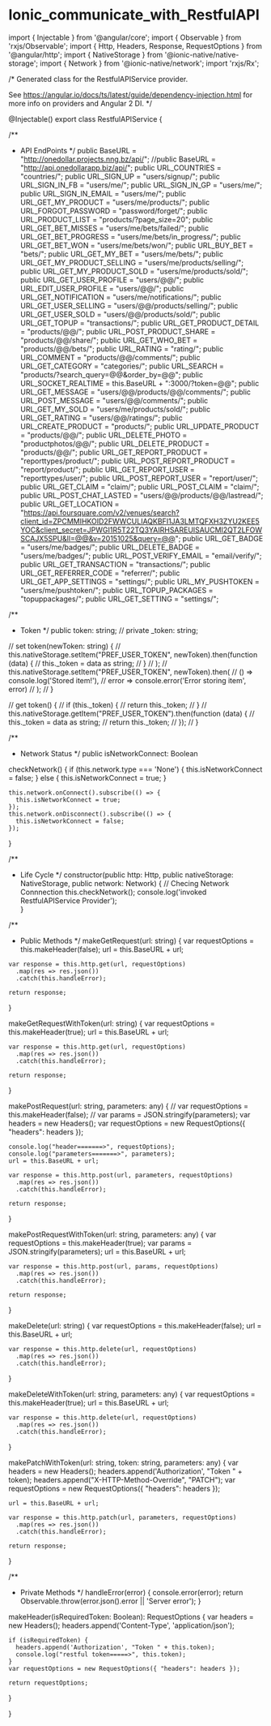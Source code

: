 # Ionic_communicate_with_RestfulAPI

import { Injectable } from '@angular/core';
import { Observable } from 'rxjs/Observable';
import { Http, Headers, Response, RequestOptions } from '@angular/http';
import { NativeStorage } from '@ionic-native/native-storage';
import { Network } from '@ionic-native/network';
import 'rxjs/Rx';

/*
  Generated class for the RestfulAPIService provider.

  See https://angular.io/docs/ts/latest/guide/dependency-injection.html
  for more info on providers and Angular 2 DI.
*/


@Injectable()
export class RestfulAPIService {

  /**
   * API EndPoints
   */
  public BaseURL = "http://onedollar.projects.nng.bz/api/";
  //public BaseURL = "http://api.onedollarapp.biz/api/";
  public URL_COUNTRIES = "countries/";
  public URL_SIGN_UP = "users/signup/";
  public URL_SIGN_IN_FB = "users/me/";
  public URL_SIGN_IN_GP = "users/me/";
  public URL_SIGN_IN_EMAIL = "users/me/";
  public URL_GET_MY_PRODUCT = "users/me/products/";
  public URL_FORGOT_PASSWORD = "password/forget/";
  public URL_PRODUCT_LIST = "products/?page_size=20";
  public URL_GET_BET_MISSES = "users/me/bets/failed/";
  public URL_GET_BET_PROGRESS = "users/me/bets/in_progress/";
  public URL_GET_BET_WON = "users/me/bets/won/";
  public URL_BUY_BET = "bets/";
  public URL_GET_MY_BET = "users/me/bets/";
  public URL_GET_MY_PRODUCT_SELLING = "users/me/products/selling/";
  public URL_GET_MY_PRODUCT_SOLD = "users/me/products/sold/";
  public URL_GET_USER_PROFILE = "users/@@/";
  public URL_EDIT_USER_PROFILE = "users/@@/";
  public URL_GET_NOTIFICATION = "users/me/notifications/";
  public URL_GET_USER_SELLING = "users/@@/products/selling/";
  public URL_GET_USER_SOLD = "users/@@/products/sold/";
  public URL_GET_TOPUP = "transactions/";
  public URL_GET_PRODUCT_DETAIL = "products/@@/";
  public URL_POST_PRODUCT_SHARE = "products/@@/share/";
  public URL_GET_WHO_BET = "products/@@/bets/";
  public URL_RATING = "rating/";
  public URL_COMMENT = "products/@@/comments/";
  public URL_GET_CATEGORY = "categories/";
  public URL_SEARCH = "products/?search_query=@@&order_by=@@";
  public URL_SOCKET_REALTIME = this.BaseURL + ":3000/?token=@@";
  public URL_GET_MESSAGE = "users/@@/products/@@/comments/";
  public URL_POST_MESSAGE = "users/@@/comments/";
  public URL_GET_MY_SOLD = "users/me/products/sold/";
  public URL_GET_RATING = "users/@@/ratings/";
  public URL_CREATE_PRODUCT = "products/";
  public URL_UPDATE_PRODUCT = "products/@@/";
  public URL_DELETE_PHOTO = "productphotos/@@/";
  public URL_DELETE_PRODUCT = "products/@@/";
  public URL_GET_REPORT_PRODUCT = "reporttypes/product/";
  public URL_POST_REPORT_PRODUCT = "report/product/";
  public URL_GET_REPORT_USER = "reporttypes/user/";
  public URL_POST_REPORT_USER = "report/user/";
  public URL_GET_CLAIM = "claim/";
  public URL_POST_CLAIM = "claim/";
  public URL_POST_CHAT_LASTED = "users/@@/products/@@/lastread/";
  public URL_GET_LOCATION = "https://api.foursquare.com/v2/venues/search?client_id=ZPCMMIHKOID2FWWCULIAQKBFI1JA3LMTQFXH3ZYU2KEE5YOC&client_secret=JPWGI1R5T22TQ3YAIRHSAREUISAUCMI2QT2LFOWSCAJX5SPU&ll=@@&v=20151025&query=@@";
  public URL_GET_BADGE = "users/me/badges/";
  public URL_DELETE_BADGE = "users/me/badges/";
  public URL_POST_VERIFY_EMAIL = "email/verify/";
  public URL_GET_TRANSACTION = "transactions/";
  public URL_GET_REFERRER_CODE = "referrer/";
  public URL_GET_APP_SETTINGS = "settings/";
  public URL_MY_PUSHTOKEN = "users/me/pushtoken/";
  public URL_TOPUP_PACKAGES = "topuppackages/";
  public URL_GET_SETTING = "settings/";


  /**
   * Token
   */
  public token: string;
  // private _token: string;

  // set token(newToken: string) {
  //   this.nativeStorage.setItem("PREF_USER_TOKEN", newToken).then(function (data) {
  //     this._token = data as string;
  //   }
  //   );
  //   this.nativeStorage.setItem("PREF_USER_TOKEN", newToken).then(
  //     () => console.log('Stored item!'),
  //     error => console.error('Error storing item', error)
  //   );
  // }

  // get token() {
  //   if (this._token) {
  //     return this._token;
  //   }
  //   this.nativeStorage.getItem("PREF_USER_TOKEN").then(function (data) {
  //     this._token = data as string;
  //     return this._token;
  //   });
  // }


  /**
   * Network Status
   */
  public isNetworkConnect: Boolean

  checkNetwork() {
    if (this.network.type === 'None') {
      this.isNetworkConnect = false;
    } else {
      this.isNetworkConnect = true;
    }

    this.network.onConnect().subscribe(() => {
      this.isNetworkConnect = true;
    });
    this.network.onDisconnect().subscribe(() => {
      this.isNetworkConnect = false;
    });
  }


  /**
   * Life Cycle
   */
  constructor(public http: Http,
    public nativeStorage: NativeStorage,
    public network: Network) {
    // Checing Network Connnection
    this.checkNetwork();
    console.log('invoked RestfulAPIService Provider');    
  }


  /**
   * Public Methods
   */
  makeGetRequest(url: string) {
    var requestOptions = this.makeHeader(false);
    url = this.BaseURL + url;

    var response = this.http.get(url, requestOptions)
      .map(res => res.json())
      .catch(this.handleError);

    return response;
  }

  makeGetRequestWithToken(url: string) {
    var requestOptions = this.makeHeader(true);
    url = this.BaseURL + url;

    var response = this.http.get(url, requestOptions)
      .map(res => res.json())
      .catch(this.handleError);

    return response;
  }

  makePostRequest(url: string, parameters: any) {
    // var requestOptions = this.makeHeader(false);
    // var params = JSON.stringify(parameters);
     var headers = new Headers();
    var requestOptions = new RequestOptions({ "headers": headers });

    console.log("header=======>", requestOptions);
    console.log("parameters=======>", parameters);
    url = this.BaseURL + url;

    var response = this.http.post(url, parameters, requestOptions)
      .map(res => res.json())
      .catch(this.handleError);

    return response;
  }

  makePostRequestWithToken(url: string, parameters: any) {
    var requestOptions = this.makeHeader(true);
    var params = JSON.stringify(parameters);
    url = this.BaseURL + url;

    var response = this.http.post(url, params, requestOptions)
      .map(res => res.json())
      .catch(this.handleError);

    return response;
  }

  makeDelete(url: string) {
    var requestOptions = this.makeHeader(false);
    url = this.BaseURL + url;

    var response = this.http.delete(url, requestOptions)
      .map(res => res.json())
      .catch(this.handleError);
  }

  makeDeleteWithToken(url: string, parameters: any) {
    var requestOptions = this.makeHeader(true);
    url = this.BaseURL + url;

    var response = this.http.delete(url, requestOptions)
      .map(res => res.json())
      .catch(this.handleError);
  }

  makePatchWithToken(url: string, token: string, parameters: any) {
    var headers = new Headers();
    headers.append('Authorization', "Token " + token);
    headers.append("X-HTTP-Method-Override", "PATCH");
    var requestOptions = new RequestOptions({ "headers": headers });
    
    url = this.BaseURL + url;

    var response = this.http.patch(url, parameters, requestOptions)
      .map(res => res.json())
      .catch(this.handleError);

    return response;
  }

  /**
   * Private Methods
   */
  handleError(error) {
    console.error(error);
    return Observable.throw(error.json().error || 'Server error');
  }

  makeHeader(isRequiredToken: Boolean): RequestOptions {
    var headers = new Headers();
    headers.append('Content-Type', 'application/json');

    if (isRequiredToken) {
      headers.append('Authorization', "Token " + this.token);
      console.log("restful token=====>", this.token);
    }
    var requestOptions = new RequestOptions({ "headers": headers });

    return requestOptions;
  }

}
